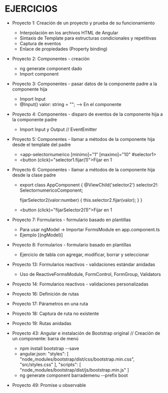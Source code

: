 # EJERCICIOS

- Proyecto 1: Creación de un proyecto y prueba de su funcionamiento 
    * Interpolación en los archivos HTML de Angular
    * Sintaxis de Template para estructuras condicionales y repetitivas
    * Captura de eventos
    * Enlace de propiedades (Property binding)

- Proyecto 2: Componentes - creación
    * ng generate component dado
    * Import component

- Proyecto 3: Componentes - pasar datos de la componente padre a la componente hija
    * Import Input
    * @Input() valor: string = ""; --> En el componente

- Proyecto 4: Componentes - disparo de eventos de la componente hija a la componente padre
    * Import Input y Output // EventEmitter

- Proyecto 5: Componentes - llamar a métodos de la componente hija desde el template del padre
    * <app-selectornumerico [minimo]="1" [maximo]="10" #selector1></app-selectornumerico>
    * <button (click)="selector1.fijar(1)">Fijar en 1</button>

- Proyecto 6: Componentes - llamar a métodos de la componente hija desde la clase padre
    * export class AppComponent {
        @ViewChild('selector2') selector2!:     SelectornumericoComponent;

        fijarSelector2(valor:number) {
          this.selector2.fijar(valor);
        }
    }
    * <button (click)="fijarSelector2(1)">Fijar en 1</button>

- Proyecto 7: Formularios - formulario basado en plantillas
    * Para usar ngModel -> Importar FormsModule en app.component.ts
    * Ejemplo [(ngModel)]

- Proyecto 8: Formularios - formulario basado en plantillas
    * Ejercicio de tabla con agregar, modificar, borrar y seleccionar

- Proyecto 13: Formularios reactivos - validaciones estándar anidadas
    * Uso de ReactiveFormsModule, FormControl, FormGroup, Validators
- Proyecto 14: Formularios reactivos - validaciones personalizadas
- Proyecto 16: Definición de rutas
- Proyecto 17: Párametros en una ruta
- Proyecto 18: Captura de ruta no existente
- Proyecto 19: Rutas anidadas
- Proyecto 43: Angular e instalación de Bootstrap original // Creación de un componente: barra de menú
    * npm install bootstrap --save
    * angular.json:
     "styles": [
        "node_modules/bootstrap/dist/css/bootstrap.min.css",
        "src/styles.css"
      ],
      "scripts": [
        "node_modules/bootstrap/dist/js/bootstrap.min.js"
      ]
    * ng generate component barrademenu --prefix boot
- Proyecto 49: Promise u observable
